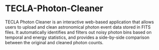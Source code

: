 # TECLA-Photon-Cleaner
TECLA Photon Cleaner is an interactive web-based application that allows users to upload and clean astronomical photon event data stored in FITS files. It automatically identifies and filters out noisy photon bins based on temporal and energy statistics, and provides a side-by-side comparison between the original and cleaned photon counts.
